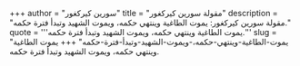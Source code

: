 +++
author = "سورين كيركغور"
title = "مقولة سورين كيركغور"
description = "مقولة سورين كيركغور: يموت الطاغية وينتهي حكمه، ويموت الشهيد وتبدأ فترة حكمه."
quote = '''يموت الطاغية وينتهي حكمه، ويموت الشهيد وتبدأ فترة حكمه.'''
slug = "يموت-الطاغية-وينتهي-حكمه،-ويموت-الشهيد-وتبدأ-فترة-حكمه"
+++
يموت الطاغية وينتهي حكمه، ويموت الشهيد وتبدأ فترة حكمه.
